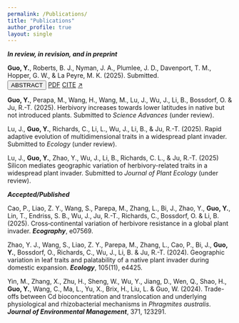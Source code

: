 ```yaml
---
permalink: /Publications/
title: "Publications"
author_profile: true
layout: single
---
```



**_In review, in revision, and in preprint_**

<p style="margin-bottom: 0.2em;"><strong>Guo, Y.</strong>, Roberts, B. J., Nyman, J. A., Plumlee, J. D., Davenport, T. M., Hopper, G. W., & La Peyre, M. K. (2025). Submitted.</p>
<div style="margin-bottom: 0.5em;">
  <button class="btn toggle-abstract">ABSTRACT</button>
  <a href="assets/papers/Guo2025_Phragmites_Ecology.pdf" class="btn" target="_blank">PDF</a>
  <a href="assets/bib/Guo2025.bib" class="btn">CITE</a>
  <a href="https://example.com/project" class="btn" target="_blank">↗</a>
</div>
<div class="abstract-box" style="display: none; font-size: 0.95em; margin-bottom: 1em;">
  Invasive plant species pose substantial threats to ecosystem integrity by disrupting ecosystem processes, reducing biodiversity and complicating restoration and management efforts. Non-native lineages of Phragmites australis are invasive in wetlands across parts of North America, causing declines in the diversity of native wetland plants and disrupting biogeochemical cycles. Despite recognition of these effects, substantial knowledge gaps remain regarding the spatiotemporal dynamics, environmental drivers, and consequences for native communities of Phragmites expansion. Here, long-term data from the Louisiana Coastwide Reference Monitoring System (CRMS), collected from 2006 to 2023 and spanning 390 sites across nine coastal basins, were examined to characterize the spatiotemporal dynamics of Phragmites cover and expansion rates, along with associated changes in co-occurring native plant species and soil properties. Louisiana has supported non-invasive genotypes of Phragmites for over a century and the invasive European lineage since ~2000. However, the CRMS dataset does not distinguish among these genotypes. Thus, we analyze Phragmites expansion at the species-level, acknowledging that future studies distinguishing genotype-specific dynamics would be informative. Phragmites dynamics varied markedly among basins over the study period: Phragmites cover decreased in the Mississippi River Delta (initially >25%), whereas the Calcasieu-Sabine, Mermentau, Teche-Vermilion and Terrebonne basins, each starting with < 5% cover, exhibited positive expansion rates. The remaining four basins maintained low and stable Phragmites cover (< 5%) over the study period. In basins with positive expansion rates, Phragmites cover was associated with a decrease in native species cover. Overall, Phragmites expansion were positively associated with nutrient-rich and acidic soils and elevated salinity, highlighting key environmental factors that could inform targeted management to prevent or mitigate its expansion. The magnitude and pattern of Phragmites spread differed across Louisiana’s coastal basins, partially explained by differing hydrological regimes, including sediment and nutrient inputs, and water-level fluctuations. While Phragmites cover remains low in most basins (< 10%), ongoing expansion could disrupt native communities and critical ecosystem functions, highlighting the potential value of developing basin-specific strategies to maintain and enhance wetland resilience and ecosystem services. Our basin-level framework provides a transferable template for targeted monitoring and adaptive management of Phragmites in other estuarine and deltaic systems.
</div>

**Guo, Y.**, Perapa, M., Wang, H., Wang, M., Lu, J., Wu, J., Li, B., Bossdorf, O. & Ju, R.-T. (2025). Herbivory increases towards lower latitudes in native but not introduced plants. Submitted to _Science Advances_ (under review).

Lu, J., **Guo, Y.**, Richards, C., Li, L., Wu, J., Li, B., & Ju, R.-T. (2025). Rapid adaptive evolution of multidimensional traits in a widespread plant invader. Submitted to _Ecology_ (under review).

Lu, J., **Guo, Y.**, Zhao, Y., Wu, J., Li, B., Richards, C. L., & Ju, R.-T. (2025) Silicon mediates geographic variation of herbivory-related traits in a widespread plant invader. Submitted to _Journal of Plant Ecology_ (under review).


**_Accepted/Published_**

Cao, P., Liao, Z. Y., Wang, S., Parepa, M., Zhang, L., Bi, J., Zhao, Y., **Guo, Y.**, Lin, T., Endriss, S. B., Wu, J., Ju, R.-T., Richards, C., Bossdorf, O. & Li, B. (2025). Cross‐continental variation of herbivore resistance in a global plant invader. **_Ecography_**, e07569.

Zhao, Y. J., Wang, S., Liao, Z. Y., Parepa, M., Zhang, L., Cao, P., Bi, J., **Guo, Y.**, Bossdorf, O., Richards, C., Wu, J., Li, B. & Ju, R.-T. (2024). Geographic variation in leaf traits and palatability of a native plant invader during domestic expansion. **_Ecology_**, 105(11), e4425.

Yin, M., Zhang, X., Zhu, H., Sheng, W., Wu, Y., Jiang, D., Wen, Q., Shao, H., **Guo, Y.**, Wang, C., Ma, L., Yu, X., Brix, H., Liu, L. & Guo, W. (2024). Trade-offs between Cd bioconcentration and translocation and underlying physiological and rhizobacterial mechanisms in _Phragmites australis_. **_Journal of Environmental Management_**, 371, 123291.


<script>
  document.addEventListener("DOMContentLoaded", function () {
    document.querySelectorAll(".toggle-abstract").forEach(function (button) {
      button.addEventListener("click", function () {
        var abstractBox = button.parentElement.nextElementSibling;
        if (abstractBox.style.display === "none" || abstractBox.style.display === "") {
          abstractBox.style.display = "block";
        } else {
          abstractBox.style.display = "none";
        }
      });
    });
  });
</script>
